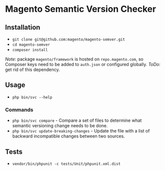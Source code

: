 # Magento Semantic Version Checker

## Installation

- `git clone git@github.com:magento/magento-semver.git`
- `cd magento-semver`
- `composer install`

*Note:* package `magento/framework` is hosted on `repo.magento.com`, so Composer keys need to be added to `auth.json` or configured globally.
*ToDo:* get rid of this dependency.

## Usage
- `php bin/svc --help`

### Commands
- `php bin/svc compare` - Compare a set of files to determine what semantic versioning change needs to be done.
- `php bin/svc update-breaking-changes` - Update the file with a list of backward incompatible changes between two sources.

## Tests
- `vendor/bin/phpunit -c tests/Unit/phpunit.xml.dist`
